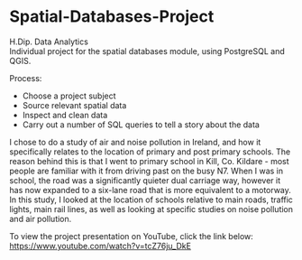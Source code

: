 # Spatial-Databases-Project  

H.Dip. Data Analytics  
Individual project for the spatial databases module, using PostgreSQL and QGIS.

Process:
- Choose a project subject
- Source relevant spatial data
- Inspect and clean data
- Carry out a number of SQL queries to tell a story about the data

I chose to do a study of air and noise pollution in Ireland, and how it specifically relates to the location of primary and post primary schools. The reason behind this is that I went to primary school in Kill, Co. Kildare - most people are familiar with it from driving past on the busy N7. When I was in school, the road was a significantly quieter dual carriage way, however it has now expanded to a six-lane road that is more equivalent to a motorway. In this study, I looked at the location of schools relative to main roads, traffic lights, main rail lines, as well as looking at specific studies on noise pollution and air pollution.

To view the project presentation on YouTube, click the link below: https://www.youtube.com/watch?v=tcZ76ju_DkE
